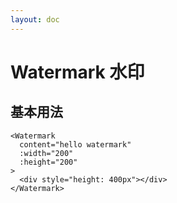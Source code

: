 ```yaml
---
layout: doc
---
```


<el-backtop></el-backtop>

# Watermark 水印

<script setup lang="ts">
import { getCurrentInstance, ref, onMounted } from 'vue';

const app = getCurrentInstance();

onMounted(() => {
})
</script>

## 基本用法

```vue
<Watermark
  content="hello watermark"
  :width="200"
  :height="200"
>
  <div style="height: 400px"></div>
</Watermark>
```

[//]: # ()
[//]: # (## API)

[//]: # ()
[//]: # (### Attributes)

[//]: # ()
[//]: # (| Name | Description | Type | Default |)

[//]: # (| --- | --- | --- | --- |)

[//]: # (| v-model | 绑定值 | `string` | - |)

[//]: # (| api | 查询数据源 | `string` | clearbit |)

[//]: # (| query-delay | 查询数据延迟 | `number` | 500 |)

[//]: # (| placeholder | 输入占位符内容 | `string` | 请输入企业名称或统一社会信用代码 |)

[//]: # (| clearable | 显示清除按钮 | `boolean` | true |)

[//]: # (| backFill | 使用键盘选择选项的时候把选中项回填到输入框中 | `boolean` | true |)

[//]: # (| popup-append-to-body | 是否插入至 body 元素上 | `boolean` | true |)

[//]: # (| auto-focus | 自动获取焦点 | `boolean` | true |)

[//]: # (| show-submit-button | 显示提交按钮 | `boolean` | true |)

[//]: # (| submit-button-label | 提交按钮文字 | `string` | Submit |)

[//]: # (| offset-top | 距离文本框底部的偏移值 | `number` | 5 |)

[//]: # (| auto-flip | 文本框是否自动翻转 | `boolean` | false |)

[//]: # (| history-enabled | 打开保存历史记录 | `boolean` | true |)

[//]: # (| history-type | 保存历史记录模式 | `string` | localStorage |)

[//]: # (| history-storage-key | 保存历史记录键 | `string` | company-history |)

[//]: # (| history-clearable | 显示历史记录清除按钮 | `boolean` | true |)

[//]: # ()
[//]: # (### Events)

[//]: # ()
[//]: # (| Name                    | Description                | Type       |)

[//]: # (| ----------------------- | -------------------------- | ---------- |)

[//]: # (| input                   | 当输入值改变时触发         | `Function` |)

[//]: # (| fetch                   | 查询数据时触发             | `Function` |)

[//]: # (| abort-fetch             | 当中止查询数据时触发       | `Function` |)

[//]: # (| select                  | 当单击建议时触发           | `Function` |)

[//]: # (| clear                   | 当单击文本框清除按钮时触发 | `Function` |)

[//]: # (| focus                   | 当输入聚焦时触发           | `Function` |)

[//]: # (| blur                    | 当输入取消聚焦时触发       | `Function` |)

[//]: # (| submit                  | 按钮提交时触发             | `Function` |)

[//]: # (| dropdown-visible-change | 当下拉菜单出现/消失时触发  | `Function` |)
